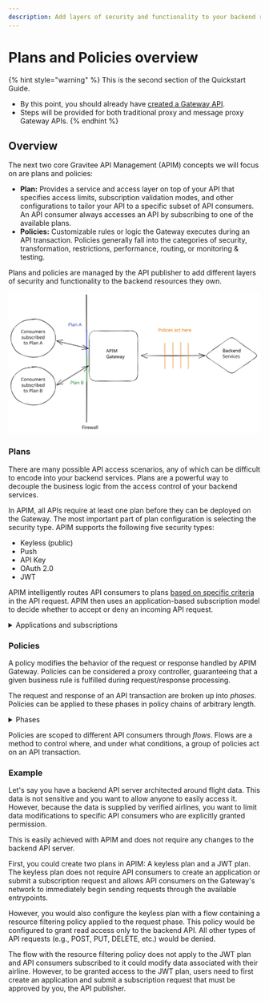 ```yaml
---
description: Add layers of security and functionality to your backend resources
---
```


# Plans and Policies overview

{% hint style="warning" %}
This is the second section of the Quickstart Guide.&#x20;

* By this point, you should already have [created a Gateway API](../gateway-apis-101-traditional-and-message-proxies/).&#x20;
* Steps will be provided for both traditional proxy and message proxy Gateway APIs.
{% endhint %}

## Overview

The next two core Gravitee API Management (APIM) concepts we will focus on are plans and policies:

* **Plan:** Provides a service and access layer on top of your API that specifies access limits, subscription validation modes, and other configurations to tailor your API to a specific subset of API consumers. An API consumer always accesses an API by subscribing to one of the available plans.
* **Policies:** Customizable rules or logic the Gateway executes during an API transaction. Policies generally fall into the categories of security, transformation, restrictions, performance, routing, or monitoring & testing.

Plans and policies are managed by the API publisher to add different layers of security and functionality to the backend resources they own.

<img src="../../../../.gitbook/assets/file.excalidraw (5).svg" alt="Gateway plans and policies" class="gitbook-drawing">

### Plans

There are many possible API access scenarios, any of which can be difficult to encode into your backend services. Plans are a powerful way to decouple the business logic from the access control of your backend services.&#x20;

In APIM, all APIs require at least one plan before they can be deployed on the Gateway. The most important part of plan configuration is selecting the security type. APIM supports the following five security types:

* Keyless (public)
* Push
* API Key
* OAuth 2.0
* JWT

APIM intelligently routes API consumers to plans [based on specific criteria](../../../manging-your-apis-with-gravitee-api-management/api-exposure-plans-applications-and-subscriptions/plans.md#plan-selection) in the API request. APIM then uses an application-based subscription model to decide whether to accept or deny an incoming API request.&#x20;

<details>

<summary>Applications and subscriptions</summary>

Plans are an access layer around APIs. An _application_ allows an API consumer to register and agree to this plan. If the registration is approved by the API publisher, the result is a successful contract, or _subscription_.

To access your APIs, consumers must register an application and submit a subscription request to a published API plan. Applications act on behalf of the user to request tokens, provide user identity information, and retrieve protected resources from remote services and APIs.

API publishers can modify a subscription at any time, which includes transferring API consumers to a different plan, pausing the subscription, setting an expiration date, or permanently closing a subscription.

#### **Keyless plan subscriptions**

Because keyless plans do not require authorization, APIs with keyless plans do not require the API consumer to create an application or submit a subscription request. Deployed APIs with a keyless plan will be publicly available on the Gateway's network.

</details>

### Policies

A policy modifies the behavior of the request or response handled by APIM Gateway. Policies can be considered a proxy controller, guaranteeing that a given business rule is fulfilled during request/response processing.

The request and response of an API transaction are broken up into _phases_. Policies can be applied to these phases in policy chains of arbitrary length.

<details>

<summary>Phases</summary>

Gateway APIs have the following phases:

* **Request:** For both traditional and message proxy APIs, this phase is executed before invoking the backend service. Policies can act on the headers and content of traditional proxy APIs.
* **Publish:** This phase occurs after the request phase and allows policies to act on each incoming message before it is sent to the backend service. This phase only applies to message proxy APIs.
* **Response:** For both traditional proxy and message proxy APIs, this phase is executed after invoking the backend service. Policies can act on the headers and content of traditional proxy APIs.
* **Subscribe:** This phase is executed after the response phase and allows policies to act on each outgoing message before it is sent to the client application. This phase only applies to message proxy APIs.

</details>

Policies are scoped to different API consumers through _flows_. Flows are a method to control where, and under what conditions, a group of policies act on an API transaction.&#x20;

### Example

Let's say you have a backend API server architected around flight data. This data is not sensitive and you want to allow anyone to easily access it. However, because the data is supplied by verified airlines, you want to limit data modifications to specific API consumers who are explicitly granted permission.&#x20;

This is easily achieved with APIM and does not require any changes to the backend API server.&#x20;

First, you could create two plans in APIM: A keyless plan and a JWT plan. The keyless plan does not require API consumers to create an application or submit a subscription request and allows API consumers on the Gateway's network to immediately begin sending requests through the available entrypoints.

However, you would also configure the keyless plan with a flow containing a resource filtering policy applied to the request phase. This policy would be configured to grant read access only to the backend API. All other types of API requests (e.g., POST, PUT, DELETE, etc.) would be denied.

The flow with the resource filtering policy does not apply to the JWT plan and API consumers subscribed to it could modify data associated with their airline. However, to be granted access to the JWT plan, users need to first create an application and submit a subscription request that must be approved by you, the API publisher.
